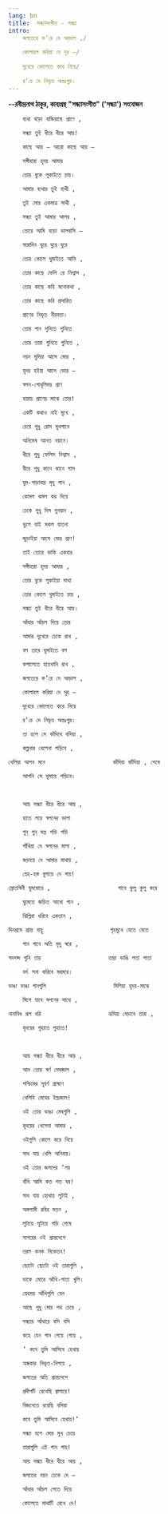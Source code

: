 ```yaml
---
lang: bn
title:  সন্ধ্যাসংগীত - সন্ধ্যা 
intro:
    জগতেরে ক’রে দে আড়াল ,/

    কোলাহল করিয়া দে দূর —/

    দুখেরে কোলেতে করে নিয়ে/

    র’চে দে নিভৃত অন্তঃপুর।
---
```


**--রবীন্দ্রনাথ ঠাকুর, কাব্যগ্রন্থ "সন্ধ্যাসংগীত" ('সন্ধ্যা') সংযোজন**

        ব্যথা বড়ো বাজিয়াছে প্রাণে ,

        সন্ধ্যা তুই ধীরে ধীরে আয়!

        কাছে আয় — আরো কাছে আয় —

        সঙ্গীহারা হৃদয় আমার

        তোর বুকে লুকাইতে চায়।

        আমার ব্যথার তুই ব্যথী ,

        তুই মোর একমাত্র সাথী ,

        সন্ধ্যা তুই আমার আলয় ,

        তোরে আমি বড়ো ভালবাসি —

        সারাদিন ঘুরে ঘুরে ঘুরে

        তোর কোলে ঘুমাইতে আসি ,

        তোর কাছে ফেলি রে নিশ্বাস ,

        তোর কাছে কহি মনোকথা ,

        তোর কাছে করি প্রসারিত

        প্রাণের নিভৃত নীরবতা।

        তোর গান শুনিতে শুনিতে

        তোর তারা গুনিতে গুনিতে ,

        নয়ন মুদিয়া আসে মোর ,

        হৃদয় হইয়া আসে ভোর —

        স্বপন-গোধূলিময় প্রাণ

        হারায় প্রাণের মাঝে তোর!

        একটি কথাও নাই মুখে ,

        চেয়ে শুধু রোস মুখপানে

        অনিমেষ আনত নয়ানে।

        ধীরে শুধু ফেলিস নিশ্বাস ,

        ধীরে শুধু কানে কানে গাস

        ঘুম-পাড়াবার মৃদু গান ,

        কোমল কমল কর দিয়ে

        ঢেকে শুধু দিস দুনয়ান ,

        ভুলে যাই সকল যাতনা

        জুড়াইয়া আসে মোর প্রাণ!

        তাই তোরে ডাকি একবার

        সঙ্গীহারা হৃদয় আমার ,

        তোর বুকে লুকাইয়া মাথা

        তোর কোলে ঘুমাইতে চায় ,

        সন্ধ্যা তুই ধীরে ধীরে আয়।

        আঁধার আঁচল দিয়ে তোর

        আমার দুখেরে ঢেকে রাখ ,

        বল তারে ঘুমাইতে বল

        কপালেতে হাতখানি রাখ ,

        জগতেরে ক’রে দে আড়াল ,

        কোলাহল করিয়া দে দূর —

        দুখেরে কোলেতে করে নিয়ে

        র’চে দে নিভৃত অন্তঃপুর।

        তা হলে সে কাঁদিবে বসিয়া ,

        কল্পনার খেলেনা গড়িবে ,  

    খেলিয়া আপন মনে                   কাঁদিয়া কাঁদিয়া , শেষে

        আপনি সে ঘুমায়ে পড়িবে।

        

        আয় সন্ধ্যা ধীরে ধীরে আয় ,

        হাতে লয়ে স্বপনের ডালা

        গুন্‌ গুন্‌ মন্ত্র পড়ি পড়ি

        গাঁথিয়া দে স্বপনের মালা ,

        জড়ায়ে দে আমার মাথায় ,

        স্নেহ-হস্ত বুলায়ে দে গায়!

    স্রোতস্বিনী ঘুমঘোরে ,                   গাবে কুলু কুলু করে

        ঘুমেতে জড়িত আধো গান ,

        ঝিল্লিরা ধরিবে একতান ,

    দিনশ্রমে শ্রান্ত বায়ু                   গৃহমুখে যেতে যেতে

        গান গাবে অতি মৃদু স্বরে ,

    পদশব্দ শুনি তার                   তন্দ্রা ভাঙি লতা পাতা

        ভর্ৎ সনা করিবে মরমরে।

    ভাঙা ভাঙা গানগুলি                   মিলিয়া হৃদয়-মাঝে

        মিশে যাবে স্বপনের সাথে ,

    নানাবিধ রূপ ধরি                   ভ্রমিয়া বেড়াবে তারা ,

        হৃদয়ের গুহাতে গুহাতে!

 

        আয় সন্ধ্যা ধীরে ধীরে আয় ,

        আন তোর স্বর্ণ মেঘজাল ,

        পশ্চিমের সুবর্ণ প্রাঙ্গণে

        খেলিবি মেঘের ইন্দ্রজাল!

        ওই তোর ভাঙা মেঘগুলি ,

        হৃদয়ের খেলেনা আমার ,

        ওইগুলি কোলে করে নিয়ে

        সাধ যায় খেলি অনিবার।

        ওই তোর জলদের ’পর

        বাঁধি আমি কত শত ঘর!

        সাধ যায় হোথায় লুটাই ,

        অস্তগামী রবির মতন ,

        লুটায়ে লুটায়ে পড়ি শেষে

        সাগরের ওই প্রান্তদেশে

        তরল কনক নিকেতন!

        ছোটো ছোটো ওই তারাগুলি ,

        ডাকে মোরে আঁখি-পাতা খুলি।

        স্নেহময় আঁখিগুলি যেন

        আছে শুধু মোর পথ চেয়ে ,

        সন্ধ্যার আঁধারে বসি বসি

        কহে যেন গান গেয়ে গেয়ে ,

        ‘ কবে তুমি আসিবে হেথায়

        অন্ধকার নিভৃত-নিলয়ে ,

        জগতের অতি প্রান্তদেশে

        প্রদীপটি রেখেছি জ্বালায়ে!  

        বিজনেতে রয়েছি বসিয়া

        কবে তুমি আসিবে হেথায়!’

        সন্ধ্যা হলে মোর মুখ চেয়ে

        তারাগুলি এই গান গায়!

        আয় সন্ধ্যা ধীরে ধীরে আয় ,

        জগতের নয়ন ঢেকে দে —

        আঁধার আঁচল পেতে দিয়ে

        কোলেতে মাথাটি রেখে দে!     



